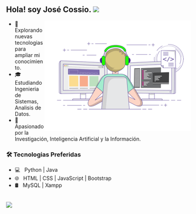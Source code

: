 <h2> Hola! soy José Cossio. <img src="https://github.com/souvikguria98/souvikguria98/blob/master/Hi.gif" width="25"></h2>
<img align="right" alt="GIF" src="https://raw.githubusercontent.com/devSouvik/devSouvik/master/gif3.gif" width="400"/>

- 🤔 &nbsp; Explorando nuevas tecnologias para ampliar mi conocimiento.
- 🎓 &nbsp; Estudiando Ingenieria de Sistemas, Analisis de Datos.
- 🌱 &nbsp; Apasionado por la Investigación, Inteligencia Artificial y la Información.

<h3>🛠 Tecnologias Preferidas</h3>

- 💻 &nbsp; Python | Java   
- 🌐 &nbsp; HTML | CSS | JavaScript | Bootstrap 
- 🛢 &nbsp; MySQL | Xampp

<br>

<img height="150em" src="https://github-readme-stats.vercel.app/api?username=coshio12&show_icons=true&theme=highcontrast&include_all_commits=true&count_private=true"/>
</br>

